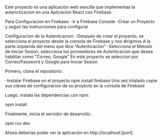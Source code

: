 Este proyecto es una aplicación web sencilla que implementaa la autencticacion en una Aplicacion React con Firebase.  

Para Configuracion en Firebase:
-Ir a Firebase Console
-Crear un Proyecto y seguir las instrucciones para configurar

Configuracion de la Autenticacion: 
-Despues de crear el proyecto, se selecciona el proyecto desde la consola de Firebase y nos dirigimos A la parte izquierda del menu que dice "Autenticacion"
-Selecciona el Metodo de Iniciar Sesion, selecciona los proveedores de Autenticacion que desea habilitar como "Correo, Google" 
En este proyecto se seleccion por Correo/Password y Google para Iniciar Sesion

Primero, clona el repositorio:

-Instalar Firebase en el proyecto 
npm install firebase
Una vez intalado copie sus claves de configuracion de su proyecto en la consola de Firebase 

Luego, instala las dependencias con npm:

npm install

Finalmente, inicia el servidor de desarrollo:

npm ruv dev 

Ahora deberías poder ver la aplicación en http://localhost:[port] .

